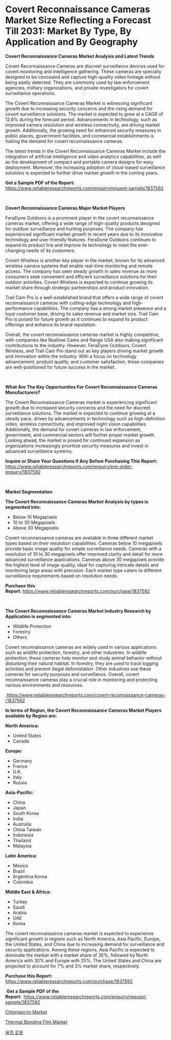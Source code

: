 <p><h1>Covert Reconnaissance Cameras Market Size Reflecting a Forecast Till 2031: Market By Type, By Application and By Geography</h1></p><p><strong>Covert Reconnaissance Cameras Market Analysis and Latest Trends</strong></p>
<p><p>Covert Reconnaissance Cameras are discreet surveillance devices used for covert monitoring and intelligence gathering. These cameras are specially designed to be concealed and capture high-quality video footage without being easily detected. They are commonly used by law enforcement agencies, military organizations, and private investigators for covert surveillance operations.</p><p>The Covert Reconnaissance Cameras Market is witnessing significant growth due to increasing security concerns and the rising demand for covert surveillance solutions. The market is expected to grow at a CAGR of 12.6% during the forecast period. Advancements in technology, such as improved camera resolution and wireless connectivity, are driving market growth. Additionally, the growing need for enhanced security measures in public places, government facilities, and commercial establishments is fueling the demand for covert reconnaissance cameras.</p><p>The latest trends in the Covert Reconnaissance Cameras Market include the integration of artificial intelligence and video analytics capabilities, as well as the development of compact and portable camera designs for easy deployment. Moreover, the increasing adoption of cloud-based surveillance solutions is expected to further drive market growth in the coming years.</p></p>
<p><strong>Get a Sample PDF of the Report:&nbsp;</strong> <a href="https://www.reliableresearchreports.com/enquiry/request-sample/1837592">https://www.reliableresearchreports.com/enquiry/request-sample/1837592</a></p>
<p>&nbsp;</p>
<p><strong>Covert Reconnaissance Cameras Major Market Players</strong></p>
<p><p>FeraDyne Outdoors is a prominent player in the covert reconnaissance cameras market, offering a wide range of high-quality products designed for outdoor surveillance and hunting purposes. The company has experienced significant market growth in recent years due to its innovative technology and user-friendly features. FeraDyne Outdoors continues to expand its product line and improve its technology to meet the ever-changing needs of its customers.</p><p>Covert Wireless is another key player in the market, known for its advanced wireless camera systems that enable real-time monitoring and remote access. The company has seen steady growth in sales revenue as more consumers seek convenient and efficient surveillance solutions for their outdoor activities. Covert Wireless is expected to continue growing its market share through strategic partnerships and product innovation.</p><p>Trail Cam Pro is a well-established brand that offers a wide range of covert reconnaissance cameras with cutting-edge technology and high-performance capabilities. The company has a strong market presence and a loyal customer base, driving its sales revenue and market size. Trail Cam Pro is poised for future growth as it continues to expand its product offerings and enhance its brand reputation.</p><p>Overall, the covert reconnaissance cameras market is highly competitive, with companies like Realtree Camo and Range USA also making significant contributions to the industry. However, FeraDyne Outdoors, Covert Wireless, and Trail Cam Pro stand out as key players driving market growth and innovation within the industry. With a focus on technology advancement, product quality, and customer satisfaction, these companies are well-positioned for future success in the market.</p></p>
<p>&nbsp;</p>
<p><strong>What Are The Key Opportunities For Covert Reconnaissance Cameras Manufacturers?</strong></p>
<p><p>The Covert Reconnaissance Cameras market is experiencing significant growth due to increased security concerns and the need for discreet surveillance solutions. The market is expected to continue growing at a steady pace, driven by advancements in technology such as high-definition video, wireless connectivity, and improved night vision capabilities. Additionally, the demand for covert cameras in law enforcement, government, and commercial sectors will further propel market growth. Looking ahead, the market is poised for continued expansion as organizations increasingly prioritize security measures and invest in advanced surveillance systems.</p></p>
<p><strong>Inquire or Share Your Questions If Any Before Purchasing This Report:</strong> <a href="https://www.reliableresearchreports.com/enquiry/pre-order-enquiry/1837592">https://www.reliableresearchreports.com/enquiry/pre-order-enquiry/1837592</a></p>
<p>&nbsp;</p>
<p><strong>Market Segmentation</strong></p>
<p><strong>The Covert Reconnaissance Cameras Market Analysis by types is segmented into:</strong></p>
<p><ul><li>Below 10 Megapixels</li><li>10 to 30 Megapixels</li><li>Above 30 Megapixels</li></ul></p>
<p><p>Covert reconnaissance cameras are available in three different market types based on their resolution capabilities. Cameras below 10 megapixels provide basic image quality for simple surveillance needs. Cameras with a resolution of 10 to 30 megapixels offer improved clarity and detail for more advanced surveillance applications. Cameras above 30 megapixels provide the highest level of image quality, ideal for capturing intricate details and monitoring large areas with precision. Each market type caters to different surveillance requirements based on resolution needs.</p></p>
<p><strong>Purchase this Report:&nbsp;</strong><a href="https://www.reliableresearchreports.com/purchase/1837592">https://www.reliableresearchreports.com/purchase/1837592</a></p>
<p>&nbsp;</p>
<p><strong>The Covert Reconnaissance Cameras Market Industry Research by Application is segmented into:</strong></p>
<p><ul><li>Wildlife Protection</li><li>Forestry</li><li>Others</li></ul></p>
<p><p>Covert reconnaissance cameras are widely used in various applications such as wildlife protection, forestry, and other industries. In wildlife protection, these cameras help monitor and study animal behavior without disturbing their natural habitat. In forestry, they are used to track logging activities and prevent illegal deforestation. Other industries use these cameras for security purposes and surveillance. Overall, covert reconnaissance cameras play a crucial role in monitoring and protecting various environments and resources.</p></p>
<p><a href="https://www.reliableresearchreports.com/covert-reconnaissance-cameras-r1837592">&nbsp;https://www.reliableresearchreports.com/covert-reconnaissance-cameras-r1837592</a></p>
<p><strong>In terms of Region, the Covert Reconnaissance Cameras Market Players available by Region are:</strong></p>
<p>
    <p> <strong> North America: </strong>
        <ul>
            <li>United States</li>
            <li>Canada</li>
        </ul>
        </p> 
    <p> <strong> Europe: </strong>
        <ul>
            <li>Germany</li>
            <li>France</li>
            <li>U.K.</li>
            <li>Italy</li>
            <li>Russia</li>
        </ul>
        </p> 
    <p> <strong> Asia-Pacific: </strong>
        <ul>
            <li>China</li>
            <li>Japan</li>
            <li>South Korea</li>
            <li>India</li>
            <li>Australia</li>
            <li>China Taiwan</li>
            <li>Indonesia</li>
            <li>Thailand</li>
            <li>Malaysia</li>
        </ul>
        </p> 
    <p> <strong> Latin America: </strong>
        <ul>
            <li>Mexico</li>
            <li>Brazil</li>
            <li>Argentina Korea</li>
            <li>Colombia</li>
        </ul>
        </p> 
    <p> <strong> Middle East & Africa: </strong>
        <ul>
            <li>Turkey</li>
            <li>Saudi</li>
            <li>Arabia</li>
            <li>UAE</li>
            <li>Korea</li>
        </ul>
    </p>
    </p>
<p><p>The covert reconnaissance cameras market is expected to experience significant growth in regions such as North America, Asia Pacific, Europe, the United States, and China due to increasing demand for surveillance and security applications. Among these regions, Asia Pacific is expected to dominate the market with a market share of 35%, followed by North America with 30% and Europe with 25%. The United States and China are projected to account for 7% and 3% market share, respectively.</p></p>
<p><strong>Purchase this Report: </strong><a href="https://www.reliableresearchreports.com/purchase/1837592">https://www.reliableresearchreports.com/purchase/1837592</a></p>
<p>&nbsp;<strong>Get a Sample PDF of the Report:&nbsp;&nbsp;</strong><a href="https://www.reliableresearchreports.com/enquiry/request-sample/1837592">https://www.reliableresearchreports.com/enquiry/request-sample/1837592</a></p>
<p><strong></strong></p>
<p><p><a href="https://acidic-farm-354.notion.site/Analyzing-Chloropicrin-Market-Global-Industry-Perspective-and-Forecast-2024-to-2031-094e0a8e3a72492d99d0163802465e1a">Chloropicrin Market</a></p><p><a href="https://glittery-fuchsia-86a.notion.site/Thermal-Bonding-Film-Market-Research-Report-Its-History-and-Forecast-2024-to-2031-49656a1ffe97445fb9b1d7a1849f5b94">Thermal Bonding Film Market</a></p><p><a href="https://medium.com/@sherlock567567/%EC%9A%A9%EC%A0%91-%EB%A1%9C%EB%B4%87-%EC%8B%9C%EC%9E%A5-%EC%A0%84%EB%A7%9D-%EC%82%B0%EC%97%85-%EA%B0%9C%EC%9A%94-%EB%B0%8F-%EC%98%88%EC%B8%A1-2024%EB%85%84%EB%B6%80%ED%84%B0-2031%EB%85%84-3900f7df6c36">용접 로봇</a></p></p>